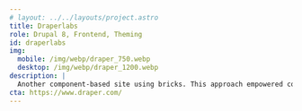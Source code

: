 ```yaml
---
# layout: ../../layouts/project.astro
title: Draperlabs
role: Drupal 8, Frontend, Theming
id: draperlabs
img:
  mobile: /img/webp/draper_750.webp
  desktop: /img/webp/draper_1200.webp
description: |
  Another component-based site using bricks. This approach empowered content editors through an increase in site control without messing with the integrity of the design.
cta: https://www.draper.com/
---
```

